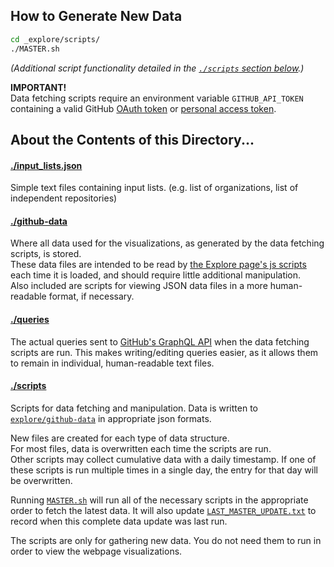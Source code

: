## How to Generate New Data

```bash
cd _explore/scripts/
./MASTER.sh
```

_(Additional script functionality detailed in the [`./scripts` section below][jump2 scripts].)_

**IMPORTANT!**  
Data fetching scripts require an environment variable `GITHUB_API_TOKEN` containing a valid GitHub [OAuth token][oauth] or [personal access token][personaltoken].

## About the Contents of this Directory...

#### [./input_lists.json][inputs file]
Simple text files containing input lists. (e.g. list of organizations, list of independent repositories)

#### [./github-data][data dir]
Where all data used for the visualizations, as generated by the data fetching scripts, is stored.  
These data files are intended to be read by [the Explore page's js scripts][js dir] each time it is loaded, and should require little additional manipulation.  
Also included are scripts for viewing JSON data files in a more human-readable format, if necessary.

#### [./queries][queries dir]
The actual queries sent to [GitHub's GraphQL API][gitgraphql] when the data fetching scripts are run. This makes writing/editing queries easier, as it allows them to remain in individual, human-readable text files.

#### [./scripts][scripts dir]
Scripts for data fetching and manipulation. Data is written to [`explore/github-data`][data dir] in appropriate json formats.

New files are created for each type of data structure.  
For most files, data is overwritten each time the scripts are run.  
Other scripts may collect cumulative data with a daily timestamp. If one of these scripts is run multiple times in a single day, the entry for that day will be overwritten.

Running [`MASTER.sh`][mastersh] will run all of the necessary scripts in the appropriate order to fetch the latest data. It will also update [`LAST_MASTER_UPDATE.txt`][lastmasterup] to record when this complete data update was last run.

The scripts are only for gathering new data. You do not need them to run in order to view the webpage visualizations.

[jump2 scripts]: #scripts
[inputs file]: input_lists.json
[data dir]: ../explore/github-data
[js dir]: ../js/explore
[queries dir]: queries
[scripts dir]: scripts
[mastersh]: scripts/MASTER.sh
[lastmasterup]: github-data/LAST_MASTER_UPDATE.txt
[gitgraphql]: https://developer.github.com/v4/
[oauth]: https://github.com/settings/developers
[personaltoken]: https://github.com/settings/tokens
